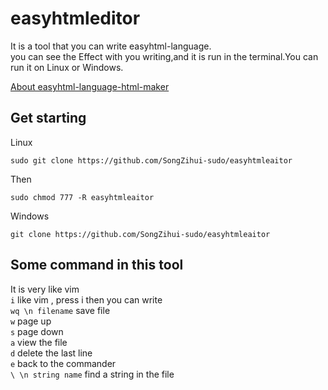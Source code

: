 # easyhtmleditor

It is a tool that you can write easyhtml-language.      
you can see the Effect with you writing,and it is run in the terminal.You can run it on Linux or Windows.

[About easyhtml-language-html-maker](https://github.com/SongZihui-sudo/EasyHtml-language-HTML-MAKER)         

## Get starting 

Linux

```
sudo git clone https://github.com/SongZihui-sudo/easyhtmleaitor
```
Then 
```
sudo chmod 777 -R easyhtmleaitor
```

Windows  
```
git clone https://github.com/SongZihui-sudo/easyhtmleaitor
```
## Some command in this tool     
It is very like vim     
``` i ``` like vim , press i then you can write    
``` wq \n filename ``` save file  
``` w ``` page up    
``` s ``` page down   
``` a ``` view the file   
``` d ``` delete the last line    
``` e ``` back to the commander      
``` \ \n string name ``` find a string in the file   
